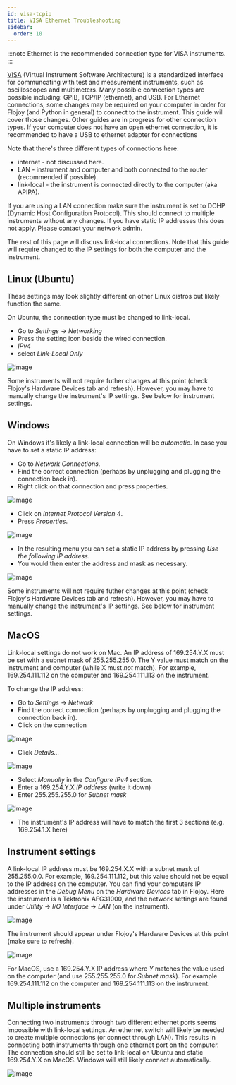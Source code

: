 ```yaml
---
id: visa-tcpip
title: VISA Ethernet Troubleshooting
sidebar:
  order: 10
---
```


:::note
Ethernet is the recommended connection type for VISA instruments.
:::

[VISA](https://en.wikipedia.org/wiki/Virtual_instrument_software_architecture) (Virtual Instrument Software Architecture) is a standardized interface for communcating with test and measurement instruments, such as oscilloscopes and multimeters. Many possible connection types are possible including: GPIB, TCP/IP (ethernet), and USB. For Ethernet connections, some changes may be required on your computer in order for Flojoy (and Python in general) to connect to the instrument. This guide will cover those changes. Other guides are in progress for other connection types. If your computer does not have an open ethernet connection, it is recommended to have a USB to ethernet adapter for connections

Note that there's three different types of connections here:

- internet - not discussed here.
- LAN - instrument and computer and both connected to the router (recommended if possible).
- link-local - the instrument is connected directly to the computer (aka APIPA).

If you are using a LAN connection make sure the instrument is set to DCHP (Dynamic Host Configuration Protocol). This should connect to multiple instruments without any changes. If you have static IP addresses this does not apply. Please contact your network admin.

The rest of this page will discuss link-local connections. Note that this guide will require changed to the IP settings for both the computer and the instrument.

## Linux (Ubuntu)

These settings may look slightly different on other Linux distros but likely function the same.

On Ubuntu, the connection type must be changed to link-local.

- Go to *Settings* → *Networking*
- Press the setting icon beside the wired connection.
- *IPv4*
- select *Link-Local Only*

![image](https://res.cloudinary.com/dhopxs1y3/image/upload/v1704736174/flojoy-docs/ethernet/ubuntu-link-local.png)

Some instruments will not require futher changes at this point (check Flojoy's Hardware Devices tab and refresh). However, you may have to manually change the instrument's IP settings. See below for instrument settings.

## Windows

On Windows it's likely a link-local connection will be *automatic*. In case you have to set a static IP address:

- Go to *Network Connections*.
- Find the correct connection (perhaps by unplugging and plugging the connection back in).
- Right click on that connection and press properties.

![image](https://res.cloudinary.com/dhopxs1y3/image/upload/v1704739268/flojoy-docs/ethernet/windows-setttings-1.png)

- Click on *Internet Protocol Version 4*.
- Press *Properties*.

![image](https://res.cloudinary.com/dhopxs1y3/image/upload/v1704739269/flojoy-docs/ethernet/windows-settings-2.png)

- In the resulting menu you can set a static IP address by pressing *Use the following IP address*.
- You would then enter the address and mask as necessary.

![image](https://res.cloudinary.com/dhopxs1y3/image/upload/v1704739266/flojoy-docs/ethernet/windows-settings-3.png)

Some instruments will not require futher changes at this point (check Flojoy's Hardware Devices tab and refresh). However, you may have to manually change the instrument's IP settings. See below for instrument settings.

## MacOS

Link-local settings do not work on Mac. An IP address of 169.254.Y.X must be set with a subnet mask of 255.255.255.0. The Y value must match on the instrument and computer (while X must *not* match). For example, 169.254.111.112 on the computer and 169.254.111.113 on the instrument.

To change the IP address:

- Go to *Settings* → *Network*
- Find the correct connection (perhaps by unplugging and plugging the connection back in).
- Click on the connection

![image](https://res.cloudinary.com/dhopxs1y3/image/upload/v1704736174/flojoy-docs/ethernet/mac-ethernet.png)

- Click *Details...*

![image](https://res.cloudinary.com/dhopxs1y3/image/upload/v1704736174/flojoy-docs/ethernet/mac-details.png)

- Select *Manually* in the *Configure IPv4* section.
- Enter a 169.254.Y.X *IP address* (write it down)
- Enter 255.255.255.0 for *Subnet mask*

![image](https://res.cloudinary.com/dhopxs1y3/image/upload/v1704736174/flojoy-docs/ethernet/mac-ipv4.png)

- The instrument's IP address will have to match the first 3 sections (e.g. 169.254.1.X here)

## Instrument settings

A link-local IP address must be 169.254.X.X with a subnet mask of 255.255.0.0. For example, 169.254.111.112, but this value should not be equal to the IP address on the computer. You can find your computers IP addresses in the *Debug Menu* on the *Hardware Devices* tab in Flojoy. Here the instrument is a Tektronix AFG31000, and the network settings are found under *Utility* → *I/O Interface* → *LAN* (on the instrument).

![image](https://res.cloudinary.com/dhopxs1y3/image/upload/v1704736174/flojoy-docs/ethernet/afg-settings.jpg)

The instrument should appear under Flojoy's Hardware Devices at this point (make sure to refresh).

![image](https://res.cloudinary.com/dhopxs1y3/image/upload/v1704736174/flojoy-docs/ethernet/one-device.png)

For MacOS, use a 169.254.Y.X IP address where *Y* matches the value used on the computer (and use 255.255.255.0 for *Subnet mask*). For example 169.254.111.112 on the computer and 169.254.111.113 on the instrument.

## Multiple instruments

Connecting two instruments through two different ethernet ports seems impossible with link-local settings. An ethernet switch will likely be needed to create multiple connections (or connect through LAN). This results in connecting both instruments through one ethernet port on the computer. The connection should still be set to link-local on Ubuntu and static 169.254.Y.X on MacOS. Windows will still likely connect automatically.

![image](https://res.cloudinary.com/dhopxs1y3/image/upload/v1704736174/flojoy-docs/ethernet/two-devices.png)
